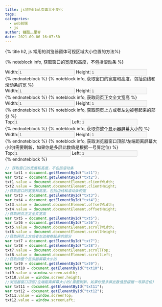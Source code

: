 ```yaml
---
title: js监听html页面大小变化
tags:
categories:
  - web前端
  - js
author: 糖醋灬里脊
date: 2021-09-06 16:07:50
---
```


{% title h2, js 常用的浏览器窗体可视区域大小位置的方法%}

{% noteblock info, 获取窗口的宽度和高度，不包括滚动条 %}

<div>
    Width:<input type="text" id="txt1" disabled="disabled" value="1"/>
    Height:<input type="text" id="txt2" disabled="disabled" value="1"/>
</div>
{% endnoteblock %}
{% noteblock info, 获取窗口的宽度和高度，包括边线和滚动条的宽 %}
<div>
    Width:<input type="text" id="txt3" disabled="disabled" value="1"/>
    Height:<input type="text" id="txt4" disabled="disabled" value="1"/>
</div>
{% endnoteblock %}
{% noteblock info, 获取网页正文全文宽高 %}
<div>
    Width:<input type="text" id="txt5" disabled="disabled" value="1"/>
    Height:<input type="text" id="txt6" disabled="disabled" value="1"/>
</div>
{% endnoteblock %}
{% noteblock info, 获取网页上方或者左边被卷起来的部分 %}
<div>
    Top:<input type="text" id="txt7" disabled="disabled" value="1"/>
    Left:<input type="text" id="txt8" disabled="disabled" value="1"/>
</div>
{% endnoteblock %}
{% noteblock info, 获取你整个显示器屏幕大小的 %}
<div>
    Width:<input type="text" id="txt9" disabled="disabled" value="1"/>
    Height:<input type="text" id="txt10" disabled="disabled" value="1"/>
</div>
{% endnoteblock %}
{% noteblock info, 获取浏览器窗口顶部/左端距离屏幕大小的(需要刷新，如果你是多屏此数值是根据一号屏定位) %}
<div>
    Top:<input type="text" id="txt11" disabled="disabled" value="1"/>
    Left:<input type="text" id="txt12" disabled="disabled" value="1"/>
</div>
{% endnoteblock %}

<script>
    // 定义事件侦听器函数
      function watchWindowSize() {
        // 获取窗口的宽度和高度，不包括滚动条
        var txt1=document.getElementById("txt1")
        var txt2=document.getElementById("txt2")
        txt1.value = document.documentElement.clientWidth;
        txt2.value = document.documentElement.clientHeight;
        //获取窗口的宽度和高度，包括边线和滚动条的宽
        var txt3=document.getElementById("txt3")
        var txt4=document.getElementById("txt4")
        txt3.value = document.documentElement.offsetWidth;
        txt4.value = document.documentElement.offsetHeight;
        //获取网页正文全文宽高
        var txt5=document.getElementById("txt5")
        var txt6=document.getElementById("txt6")
        txt5.value = document.documentElement.scrollWidth;
        txt6.value = document.documentElement.scrollHeight;
        //获取网页上方或者左边被卷起来的部分
        var txt7=document.getElementById("txt7")
        var txt8=document.getElementById("txt8")
        txt7.value = document.documentElement.scrollTop;
        txt8.value = document.documentElement.scrollLeft;
        //获取你整个显示器屏幕大小的
        var txt9=document.getElementById("txt9")
        var txt10=document.getElementById("txt10")
        txt9.value = window.screen.width;
        txt10.value = window.screen.height;
        //浏览器窗口顶部/左端距离屏幕大小的(需要刷新，如果你是多屏此数值是根据一号屏定位)
        var txt11=document.getElementById("txt11")
        var txt12=document.getElementById("txt12")
        txt11.value = window.screenTop;
        txt12.value = window.screenLeft;

      }
      // 将事件侦听器函数附加到窗口的resize事件
      window.addEventListener("resize", watchWindowSize);
      // 第一次调用该函数
      watchWindowSize();
</script>

```js
// 获取窗口的宽度和高度，不包括滚动条
var txt1 = document.getElementById("txt1");
var txt2 = document.getElementById("txt2");
txt1.value = document.documentElement.clientWidth;
txt2.value = document.documentElement.clientHeight;
//获取窗口的宽度和高度，包括边线和滚动条的宽
var txt3 = document.getElementById("txt3");
var txt4 = document.getElementById("txt4");
txt3.value = document.documentElement.offsetWidth;
txt4.value = document.documentElement.offsetHeight;
//获取网页正文全文宽高
var txt5 = document.getElementById("txt5");
var txt6 = document.getElementById("txt6");
txt5.value = document.documentElement.scrollWidth;
txt6.value = document.documentElement.scrollHeight;
//获取网页上方或者左边被卷起来的部分
var txt7 = document.getElementById("txt7");
var txt8 = document.getElementById("txt8");
txt7.value = document.documentElement.scrollTop;
txt8.value = document.documentElement.scrollLeft;
//获取你整个显示器屏幕大小的
var txt9 = document.getElementById("txt9");
var txt10 = document.getElementById("txt10");
txt9.value = window.screen.width;
txt10.value = window.screen.height;
//浏览器窗口顶部/左端距离屏幕大小的(需要刷新，如果你是多屏此数值是根据一号屏定位)
var txt11 = document.getElementById("txt11");
var txt12 = document.getElementById("txt12");
txt11.value = window.screenTop;
txt12.value = window.screenLeft;
```
